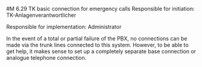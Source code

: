 #M 6.29 TK basic connection for emergency calls
Responsible for initiation: TK-Anlagenverantwortlicher

Responsible for implementation: Administrator

In the event of a total or partial failure of the PBX, no connections can be made via the trunk lines connected to this system. However, to be able to get help, it makes sense to set up a completely separate base connection or analogue telephone connection.



